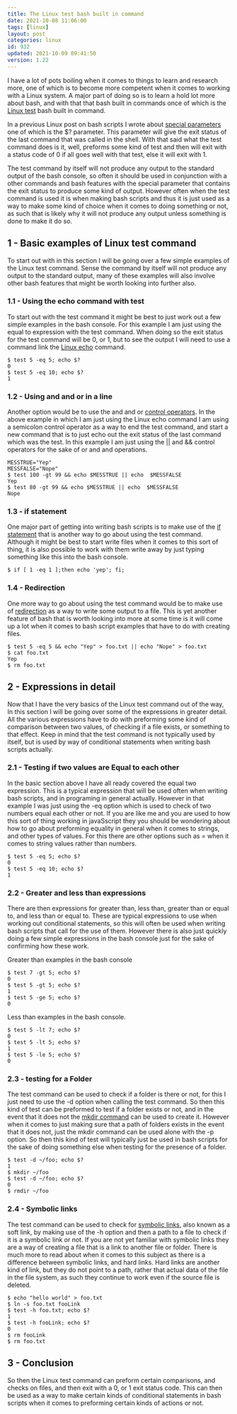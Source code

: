 ```yaml
---
title: The Linux test bash built in command
date: 2021-10-08 11:06:00
tags: [linux]
layout: post
categories: linux
id: 932
updated: 2021-10-09 09:41:50
version: 1.22
---
```


I have a lot of pots boiling when it comes to things to learn and research more, one of which is to become more competent when it comes to working with a Linux system. A major part of doing so is to learn a hold lot more about bash, and with that that bash built in commands once of which is the [Linux test](https://linux.die.net/man/1/test) bash built in command.

In a previous Linux post on bash scripts I wrote about [special parameters](/2020/12/08/linux-bash-script-parameters/) one of which is the \$\? parameter. This parameter will give the exit status of the last command that was called in the shell. With that said what the test command does is it, well, preforms some kind of test and then will exit with a status code of 0 if all goes well with that test, else it will exit with 1.

The test command by itself will not produce any output to the standard output of the bash console, so often it should be used in conjunction with a other commands and bash features with the special parameter that contains the exit status to produce some kind of output. However often when the test command is used it is when making bash scripts and thus it is just used as a way to make some kind of choice when it comes to doing something or not, as such that is likely why it will not produce any output unless something is done to make it do so.

<!-- more -->

## 1 - Basic examples of Linux test command

To start out with in this section I will be going over a few simple examples of the Linux test command. Sense the command by itself will not produce any output to the standard output, many of these examples will also involve other bash features that might be worth looking into further also.

### 1.1 - Using the echo command with test

To start out with the test command it might be best to just work out a few simple examples in the bash console. For this example I am just using the equal to expression with the test command. When doing so the exit status for the test command will be 0, or 1, but to see the output I will need to use a command link the [Linux echo](/2019/08/15/linux-echo/) command.

```
$ test 5 -eq 5; echo $?
0
$ test 5 -eq 10; echo $?
1
```

### 1.2 - Using and and or in a line

Another option would be to use the and and or [control operators](https://opensource.com/article/18/11/control-operators-bash-shell). In the above example in which I am just using the Linux echo command I am using a semicolon control operator as a way to end the test command, and start a new command that is to just echo out the exit status of the last command which was the test. In this example I am just using the \|\| and \&\& control operators for the sake of or and and operations.

```
MESSTRUE="Yep"
MESSFALSE="Nope"
$ test 100 -gt 99 && echo $MESSTRUE || echo  $MESSFALSE
Yep
$ test 80 -gt 99 && echo $MESSTRUE || echo  $MESSFALSE
Nope
```


### 1.3 - if statement

One major part of getting into writing bash scripts is to make use of the [if statement](/2020/12/02/linux-bash-script-conditional-statements/) that is another way to go about using the test command. Although it might be best to start write files when it comes to this sort of thing, it is also possible to work with them write away by just typing something like this into the bash console.

```
$ if [ 1 -eq 1 ];then echo 'yep'; fi;
```

### 1.4 - Redirection

One more way to go about using the test command would be to make use of [redirection](/2020/10/02/linux-redirection/) as a way to write some output to a file. This is yet another feature of bash that is worth looking into more at some time is it will come up a lot when it comes to bash script examples that have to do with creating files.

```
$ test 5 -eq 5 && echo "Yep" > foo.txt || echo "Nope" > foo.txt
$ cat foo.txt
Yep
$ rm foo.txt
```

## 2 - Expressions in detail

Now that I have the very basics of the Linux test command out of the way, In this section I will be going over some of the expressions in greater detail. All the various expressions have to do with preforming some kind of comparison between two values, of checking if a file exists, or something to that effect. Keep in mind that the test command is not typically used by itself, but is used by way of conditional statements when writing bash scripts actually.

### 2.1 - Testing if two values are Equal to each other

In the basic section above I have all ready covered the equal two expression. This is a typical expression that will be used often when writing bash scripts, and in programing in general actually. However in that example I was just using the -eq option which is used to check of two numbers equal each other or not. If you are like me and you are used to how this sort of thing working in javaSscript they you should be wondering about how to go about preforming equality in general when it comes to strings, and other types of values. For this there are other options such as = when it comes to string values rather than numbers.

```
$ test 5 -eq 5; echo $?
0
$ test 5 -eq 10; echo $?
1
```

### 2.2 - Greater and less than expressions

There are then expressions for greater than, less than, greater than or equal to, and less than or equal to. These are typical expressions to use when working out conditional statements, so this will often be used when writing bash scripts that call for the use of them. However there is also just quickly doing a few simple expressions in the bash console just for the sake of confirming how these work.

Greater than examples in the bash console

```
$ test 7 -gt 5; echo $?
0
$ test 5 -gt 5; echo $?
1
$ test 5 -ge 5; echo $?
0
```

Less than examples in the bash console.

```
$ test 5 -lt 7; echo $?
0
$ test 5 -lt 5; echo $?
1
$ test 5 -le 5; echo $?
0
```

### 2.3 - testing for a Folder

The test command can be used to check if a folder is there or not, for this I just need to use the -d option when calling the test command. So then this kind of test can be preformed to test if a folder exists or not, and in the event that it does not the [mkdir command](/2021/06/30/linux-mkdir/) can be used to create it. However when it comes to just making sure that a path of folders exists in the event that it does not, just the mkdir command can be used alone with the -p option. So then this kind of test will typically just be used in bash scripts for the sake of doing something else when testing for the presence of a folder.

```
$ test -d ~/foo; echo $?
1
$ mkdir ~/foo
$ test -d ~/foo; echo $?
0
$ rmdir ~/foo
```

### 2.4 - Symbolic links

The test command can be used to check for [symbolic links](/2021/10/01/linux-ln/), also known as a soft link, by making use of the -h option and then a path to a file to check if it is a symbolic link or not. If you are not yet familiar with symbolic links they are a way of creating a file that is a link to another file or folder. There is much more to read about when it comes to this subject as there is a difference between symbolic links, and hard links. Hard links are another kind of link, but they do not point to a path, rather that actual data of the file in the file system, as such they continue to work even if the source file is deleted.

```
$ echo "hello world" > foo.txt
$ ln -s foo.txt fooLink
$ test -h foo.txt; echo $?
1
$ test -h fooLink; echo $?
0
$ rm fooLink
$ rm foo.txt
```

## 3 - Conclusion

So then the Linux test command can preform certain comparisons, and checks on files, and then exit with a 0, or 1 exit status code. This can then be used as a way to make certain kinds of conditional statements in bash scripts when it comes to preforming certain kinds of actions or not.